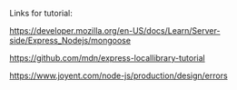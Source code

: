 Links for tutorial: 

https://developer.mozilla.org/en-US/docs/Learn/Server-side/Express_Nodejs/mongoose

https://github.com/mdn/express-locallibrary-tutorial

https://www.joyent.com/node-js/production/design/errors